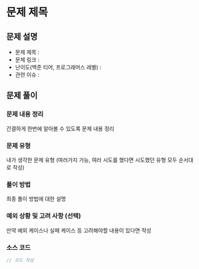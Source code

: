 # 문제 제목

## 문제 설명
- 문제 제목 : 
- 문제 링크 : 
- 난이도(백준 티어, 프로그래머스 레벨) :
- 관련 이슈 : 


## 문제 풀이

### 문제 내용 정리
간결하게 한번에 알아볼 수 있도록 문제 내용 정리

### 문제 유형
내가 생각한 문제 유형 (여러가지 가능, 여러 시도를 했다면 시도했던 유형 모두 순서대로 작성)

### 풀이 방법
최종 풀이 방법에 대한 설명

### 예외 상황 및 고려 사항 (선택)
만약 예외 케이스나 실패 케이스 등 고려해야할 내용이 있다면 작성


### 소스 코드
```kotlin
// 코드 작성
```
